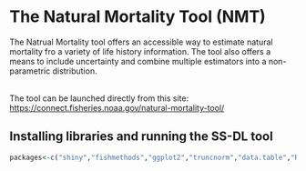 # The Natural Mortality Tool (NMT)

The Natrual Mortality tool offers an accessible way to estimate natural mortality fro a variety of life history information. The tool also offers a means to include uncertainty and combine multiple estimators into a non-parametric distribution. 
<br></br>

The tool can be launched directly from this site: https://connect.fisheries.noaa.gov/natural-mortality-tool/

## Installing libraries and running the SS-DL tool
```R
packages<-c("shiny","fishmethods","ggplot2","truncnorm","data.table","RColorBrewer","viridis","reshape2")

```

